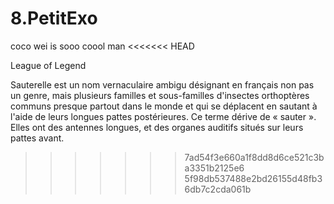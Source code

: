 # 8.PetitExo
coco
wei is sooo coool man
<<<<<<< HEAD

League of Legend

Sauterelle est un nom vernaculaire ambigu désignant en français non pas un genre, mais plusieurs familles et sous-familles d'insectes orthoptères communs presque partout dans le monde et qui se déplacent en sautant à l'aide de leurs longues pattes postérieures. Ce terme dérive de « sauter ». Elles ont des antennes longues, et des organes auditifs situés sur leurs pattes avant. 


>>>>>>> 7ad54f3e660a1f8dd8d6ce521c3ba3351b2125e6
>>>>>>> 5f98db537488e2bd26155d48fb36db7c2cda061b
